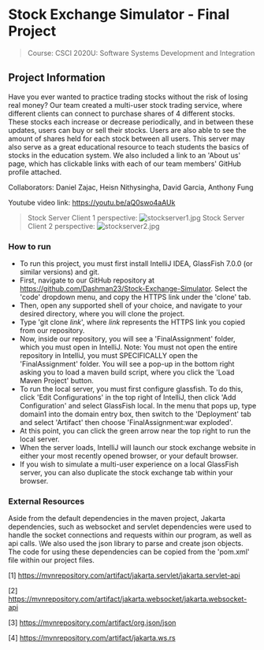 # Stock Exchange Simulator - Final Project
> Course: CSCI 2020U: Software Systems Development and Integration


## Project Information
Have you ever wanted to practice trading stocks without the risk of losing real money? Our team created 
a multi-user stock trading service, where different clients can connect to purchase 
shares of 4 different stocks. These stocks each increase or decrease periodically, and in between these updates, 
users can buy or sell their stocks. Users are also able to see the amount of shares held for each stock 
between all users. This server may also serve as a great educational resource to teach students the basics 
of stocks in the education system. We also included a link to an 'About us' page, which has clickable links 
with each of our team members' GitHub profile attached.

Collaborators: Daniel Zajac, Heisn Nithysingha, David Garcia, Anthony Fung

Youtube video link: https://youtu.be/aQ0swo4aAUk

> Stock Server Client 1 perspective:
![stockserver1.jpg](stockserver1.jpg)
> Stock Server Client 2 perspective:
![stockserver2.jpg](stockserver2.jpg)

### How to run
- To run this project, you must first install IntelliJ IDEA, GlassFish 7.0.0 (or similar versions) and git.
- First, navigate to our GitHub repository at
  https://github.com/Dashman23/Stock-Exchange-Simulator. Select the 'code'
  dropdown menu, and copy the HTTPS link under the 'clone' tab.
- Then, open any supported shell of your choice, and navigate to your desired directory, where you will clone the project.
- Type 'git clone *link*', where *link* represents the HTTPS link you copied from our repository.
- Now, inside our repository, you will see a 'FinalAssignment' folder, which you must open in IntelliJ.
  Note: You must not open the entire repository in IntelliJ, you must SPECIFICALLY open the 'FinalAssignment' folder.
  You will see a pop-up in the bottom right asking you to load a maven build script, where you click the 'Load Maven Project' button.
- To run the local server, you must first configure glassfish. To do this, click 'Edit Configurations' in the top right
  of IntelliJ, then click 'Add Configuration' and select GlassFish local. In the menu that pops up, type domain1 into the
  domain entry box, then switch to the 'Deployment' tab and select 'Artifact' then choose 'FinalAssignment:war exploded'.
- At this point, you can click the green arrow near the top right to run the local server.
- When the server loads, IntelliJ will launch our stock exchange website in either your most recently opened browser, or your
  default browser.
- If you wish to simulate a multi-user experience on a local GlassFish server, you can also duplicate the stock exchange 
  tab within your browser.

### External Resources
Aside from the default dependencies in the maven project, Jakarta dependencies, such as websocket and servlet 
dependencies were used to handle the socket connections and requests within our program, as well as api calls. \We also used the json library
to parse and create json objects. The code for using these dependencies can be copied from the 'pom.xml' file within our project files.

[1] https://mvnrepository.com/artifact/jakarta.servlet/jakarta.servlet-api

[2] https://mvnrepository.com/artifact/jakarta.websocket/jakarta.websocket-api

[3] https://mvnrepository.com/artifact/org.json/json

[4] https://mvnrepository.com/artifact/jakarta.ws.rs
